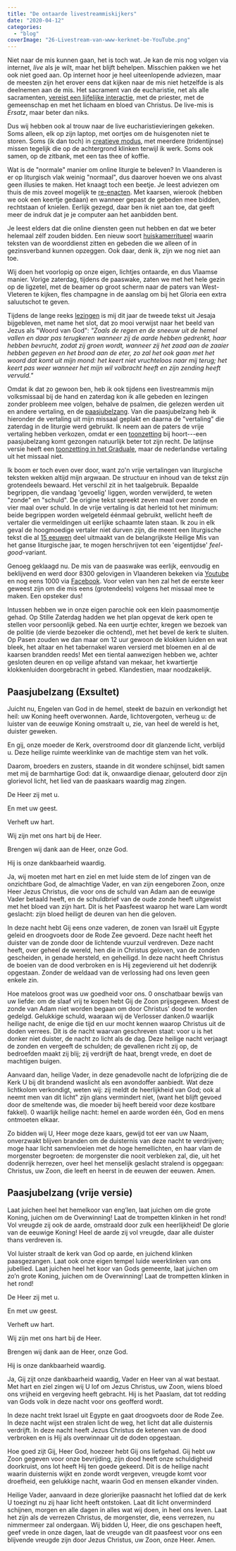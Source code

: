 ```yaml
---
title: "De ontaarde livestreammiskijkers"
date: "2020-04-12"
categories: 
  - "blog"
coverImage: "26-Livestream-van-www-kerknet-be-YouTube.png"
---
```


Niet naar de mis kunnen gaan, het is toch wat. Je kan de mis nog volgen via internet, _live_ als je wilt, maar het blijft behelpen. Misschien pakken we het ook niet goed aan. Op internet hoor je heel uiteenlopende adviezen, maar de meesten zijn het erover eens dat kijken naar de mis niet hetzelfde is als deelnemen aan de mis. Het sacrament van de eucharistie, net als alle sacramenten, [vereist een lijfelijke interactie](https://www.facebook.com/Tilburg.School.of.Catholic.Theology/videos/303329913967167/), met de priester, met de gemeenschap en met het lichaam en bloed van Christus. De live-mis is _Ersatz_, maar beter dan niks.

Dus wij hebben ook al trouw naar de live eucharistievieringen gekeken. Soms alleen, elk op zijn laptop, met oortjes om de huisgenoten niet te storen. Soms (ik dan toch) in [creatieve modus](/blog/mozaiekscherm-met-livestream-eucharistievieringen-voor-de-liturgische-dj/), met meerdere (tridentijnse) missen tegelijk die op de achtergrond klinken terwijl ik werk. Soms ook samen, op de zitbank, met een tas thee of koffie. 

Wat is de "normale" manier om online liturgie te beleven? In Vlaanderen is er op liturgisch vlak weinig "normaal", dus daarover hoeven we ons alvast geen illusies te maken. Het knaagt toch een beetje. Je leest adviezen om thuis de mis zoveel mogelijk te [re-enacten](http://www.katholiekforum.net/2020/03/13/mogelijkheden-om-de-h-mis-te-horen/). Met kaarsen, wierook (hebben we ook een keertje gedaan) en wanneer gepast de gebeden mee bidden, rechtstaan of knielen. Eerlijk gezegd, daar ben ik niet aan toe, dat geeft meer de indruk dat je je computer aan het aanbidden bent. 

Je leest elders dat die online diensten geen nut hebben en dat we beter helemaal zélf zouden bidden. Een nieuw soort [huiskamerritueel](https://www.jezuieten.org/nieuws/thuisliturgieen-goede-week/) waarin teksten van de woorddienst zitten en gebeden die we alleen of in gezinsverband kunnen opzeggen. Ook daar, denk ik, zijn we nog niet aan toe.

Wij doen het voorlopig op onze eigen, lichtjes ontaarde, en dus Vlaamse manier. Vorige zaterdag, tijdens de paaswake, zaten we met het hele gezin op de ligzetel, met de beamer op groot scherm naar de paters van West-Vleteren te kijken, fles champagne in de aanslag om bij het Gloria een extra saluutschot te geven. 

Tijdens de lange reeks [lezingen](https://dionysiusparochie.nl/lectionaria/deel-a-paastijd/paaswake/) is mij dit jaar de tweede tekst uit Jesaja bijgebleven, met name het slot, dat zo mooi verwijst naar het beeld van Jezus als "Woord van God": _"Zoals de regen en de sneeuw uit de hemel vallen en daar pas terugkeren wanneer zij de aarde hebben gedrenkt, haar hebben bevrucht, zodat zij groen wordt, wanneer zij het zaad aan de zaaier hebben gegeven en het brood aan de eter, zo zal het ook gaan met het woord dat komt uit mijn mond: het keert niet vruchteloos naar mij terug; het keert pas weer wanneer het mijn wil volbracht heeft en zijn zending heeft vervuld."_ 

Omdat ik dat zo gewoon ben, heb ik ook tijdens een livestreammis mijn volksmissaal bij de hand en zaterdag kon ik alle gebeden en lezingen zonder probleem mee volgen, behalve de psalmen, die gelezen werden uit en andere vertaling, en de [paasjubelzang](https://www.kerknet.be/icl/artikel/maak-kennis-met-de-paaslofzang-zache%C3%BCs). Van die paasjubelzang heb ik hieronder de vertaling uit mijn missaal geplakt en daarna de "vertaling" die zaterdag in de liturgie werd gebruikt. Ik neem aan de paters de vrije vertaling hebben verkozen, omdat er een [toonzetting](/wp-content/uploads/2020/04/exsultet-abdij-west-vleteren-paaswake-2020.mp3) bij hoort---een paasjubelzang komt gezongen natuurlijk beter tot zijn recht. De latijnse versie heeft een [toonzetting in het Graduale](https://www.youtube.com/watch?v=kym7UbUDdyc), maar de nederlandse vertaling uit het missaal niet. 

Ik boom er toch even over door, want zo'n vrije vertalingen van liturgische teksten wekken altijd mijn argwaan. De structuur en inhoud van de tekst zijn grotendeels bewaard. Het verschil zit in het taalgebruik. Bepaalde begrippen, die vandaag 'gevoelig' liggen, worden verwijderd, te weten "zonde" en "schuld". De origine tekst spreekt zeven maal over zonde en vier maal over schuld. In de vrije vertaling is dat herleid tot het minimum: beide begrippen worden welgeteld éénmaal gebruikt, wellicht heeft de vertaler die vermeldingen uit eerlijke schaamte laten staan. Ik zou in elk geval de hoogmoedige vertaler niet durven zijn, die meent een liturgische tekst die al [15 eeuwen](https://christianity.stackexchange.com/questions/44381/when-and-by-whom-was-the-exsultet-written) deel uitmaakt van de belangrijkste Heilige Mis van het ganse liturgische jaar, te mogen herschrijven tot een 'eigentijdse' _feel-good_\-variant.

Genoeg geklaagd nu. De mis van de paaswake was eerlijk, eenvoudig en beklijvend en werd door 8300 gelovigen in Vlaanderen bekeken via [Youtube](https://www.youtube.com/watch?v=ZpGhGgJw480) en nog eens 1000 via [Facebook](https://www.facebook.com/384549141651808/videos/221186989154981/). Voor velen van hen zal het de eerste keer geweest zijn om die mis eens (grotendeels) volgens het missaal mee te maken. Een opsteker dus! 

Intussen hebben we in onze eigen parochie ook een klein paasmomentje gehad. Op Stille Zaterdag hadden we het plan opgevat de kerk open te stellen voor persoonlijk gebed. Na een uurtje echter, kregen we bezoek van de politie (de vierde bezoeker die ochtend), met het bevel de kerk te sluiten. Op Pasen zouden we dan maar om 12 uur gewoon de klokken luiden en wat bleek, het altaar en het tabernakel waren versierd met bloemen en al de kaarsen brandden reeds! Met een tiental aanwezigen hebben we, achter gesloten deuren en op veilige afstand van mekaar, het kwartiertje klokkenluiden doorgebracht in gebed. Klandestien, maar noodzakelijk.

## Paasjubelzang (Exsultet)

Juicht nu, Engelen van God in de hemel, steekt de bazuin en verkondigt het heil: uw Koning heeft overwonnen. Aarde, lichtovergoten, verheug u: de luister van de eeuwige Koning omstraalt u, zie, van heel de wereld is het, duister geweken. 

En gij, onze moeder de Kerk, overstroomd door dit glanzende licht, verblijd u. Deze heilige ruimte weerklinke van de machtige stem van het volk.

Daarom, broeders en zusters, staande in dit wondere schijnsel, bidt samen met mij de barmhartige God: dat ik, onwaardige dienaar, gelouterd door zijn glorievol licht, het lied van de paaskaars waardig mag zingen.

De Heer zij met u.

En met uw geest.

Verheft uw hart.

Wij zijn met ons hart bij de Heer.

Brengen wij dank aan de Heer, onze God.

Hij is onze dankbaarheid waardig.

Ja, wij moeten met hart en ziel en met luide stem de lof zingen van de onzichtbare God, de almachtige Vader, en van zijn eengeboren Zoon, onze Heer Jezus Christus, die voor ons de schuld van Adam aan de eeuwige Vader betaald heeft, en de schuldbrief van de oude zonde heeft uitgewist met het bloed van zijn hart. Dit is het Paasfeest waarop het ware Lam wordt geslacht: zijn bloed heiligt de deuren van hen die geloven.

In deze nacht hebt Gij eens onze vaderen, de zonen van Israël uit Egypte geleid en droogvoets door de Rode Zee gevoerd. Deze nacht heeft het duister van de zonde door de lichtende vuurzuil verdreven. Deze nacht heeft, over geheel de wereld, hen die in Christus geloven, van de zonden gescheiden, in genade hersteld, en geheiligd. In deze nacht heeft Christus de boeien van de dood verbroken en is Hij zegevierend uit het dodenrijk opgestaan. Zonder de weldaad van de verlossing had ons leven geen enkele zin. 

Hoe mateloos groot was uw goedheid voor ons. 0 onschatbaar bewijs van uw liefde: om de slaaf vrij te kopen hebt Gij de Zoon prijsgegeven. Moest de zonde van Adam niet worden begaan om door Christus' dood te worden gedelgd. Gelukkige schuld, waaraan wij de Verlosser danken.0 waarlijk heilige nacht, de enige die tijd en uur mocht kennen waarop Christus uit de doden verrees. Dit is de nacht waarvan geschreven staat: voor u is het donker niet duister, de nacht zo licht als de dag. Deze heilige nacht verjaagt de zonden en vergeeft de schulden; de gevallenen richt zij op, de bedroefden maakt zij blij; zij verdrijft de haat, brengt vrede, en doet de machtigen buigen.

Aanvaard dan, heilige Vader, in deze genadevolle nacht de lofprijzing die de Kerk U bij dit brandend waslicht als een avondoffer aanbiedt. Wat deze lichtkolom verkondigt, weten wij: zij meldt de heerlijkheid van God; ook al neemt men van dit licht" zijn glans vermindert niet, (want het blijft gevoed door de smeltende was, die moeder bij heeft bereid voor deze kostbare fakkel). 0 waarlijk heilige nacht: hemel en aarde worden één, God en mens ontmoeten elkaar.

Zo bidden wij U, Heer moge deze kaars, gewijd tot eer van uw Naam, onverzwakt blijven branden om de duisternis van deze nacht te verdrijven; moge haar licht samenvloeien met de hoge hemellichten, en haar vlam de morgenster begroeten: de morgenster die nooit verbleken zal, die, uit het dodenrijk herrezen, over heel het menselijk geslacht stralend is opgegaan: Christus, uw Zoon, die leeft en heerst in de eeuwen der eeuwen. Amen.

## Paasjubelzang (vrije versie)

Laat juichen heel het hemelkoor van eng’len, laat juichen om die grote Koning, juichen om de Overwinning! Laat de trompetten klinken in het rond! Vol vreugde zij ook de aarde, omstraald door zulk een heerlijkheid! De glorie van de eeuwige Koning! Heel de aarde zij vol vreugde, daar alle duister thans verdreven is. 

Vol luister straalt de kerk van God op aarde, en juichend klinken paasgezangen. Laat ook onze eigen tempel luide weerklinken van ons jubellied. Laat juichen heel het koor van Gods gemeente, laat juichen om zo’n grote Koning, juichen om de Overwinning! Laat de trompetten klinken in het rond!

De Heer zij met u.

En met uw geest.

Verheft uw hart. 

Wij zijn met ons hart bij de Heer. 

Brengen wij dank aan de Heer, onze God.

Hij is onze dankbaarheid waardig. 

Ja, Gij zijt onze dankbaarheid waardig, Vader en Heer van al wat bestaat. Met hart en ziel zingen wij U lof om Jezus Christus, uw Zoon, wiens bloed ons vrijheid en vergeving heeft gebracht. Hij is het Paaslam, dat tot redding van Gods volk in deze nacht voor ons geofferd wordt. 

In deze nacht trekt Israel uit Egypte en gaat droogvoets door de Rode Zee. In deze nacht wijst een stralen licht de weg, het licht dat alle duisternis verdrijft. In deze nacht heeft Jezus Christus de ketenen van de dood verbroken en is Hij als overwinnaar uit de doden opgestaan. 

Hoe goed zijt Gij, Heer God, hoezeer hebt Gij ons liefgehad. Gij hebt uw Zoon gegeven voor onze bevrijding, zijn dood heeft onze schuldigheid doorkruist, ons lot heeft Hij ten goede gekeerd. Dit is de heilige nacht waarin duisternis wijkt en zonde wordt vergeven, vreugde komt voor droefheid, een gelukkige nacht, waarin God en mensen elkander vinden. 

Heilige Vader, aanvaard in deze glorierijke paasnacht het loflied dat de kerk U toezingt nu zij haar licht heeft ontstoken. Laat dit licht onverminderd schijnen, morgen en alle dagen in alles wat wij doen, in heel ons leven. Laat het zijn als de verrezen Christus, de morgenster, die, eens verrezen, nu nimmermeer zal ondergaan. Wij bidden U, Heer, die ons geschapen heeft, geef vrede in onze dagen, laat de vreugde van dit paasfeest voor ons een blijvende vreugde zijn door Jezus Christus, uw Zoon, onze Heer. Amen.
